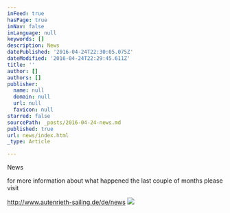```yaml
---
inFeed: true
hasPage: true
inNav: false
inLanguage: null
keywords: []
description: News
datePublished: '2016-04-24T22:30:05.075Z'
dateModified: '2016-04-24T22:29:45.611Z'
title: ''
author: []
authors: []
publisher:
  name: null
  domain: null
  url: null
  favicon: null
starred: false
sourcePath: _posts/2016-04-24-news.md
published: true
url: news/index.html
_type: Article

---
```

News

for more information about what happened the last couple of months please visit

http://www.autenrieth-sailing.de/de/news
![](https://the-grid-user-content.s3-us-west-2.amazonaws.com/5a761f35-baeb-4cc8-ba17-70a0fb4334b0.jpg)